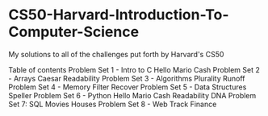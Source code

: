 # CS50-Harvard-Introduction-To-Computer-Science
My solutions to all of the challenges put forth by Harvard's CS50

Table of contents
Problem Set 1 - Intro to C 
Hello
Mario
Cash
Problem Set 2 - Arrays 
Caesar
Readability
Problem Set 3 - Algorithms 
Plurality
Runoff
Problem Set 4 - Memory 
Filter
Recover
Problem Set 5 - Data Structures
Speller
Problem Set 6 - Python
Hello
Mario
Cash
Readability
DNA
Problem Set 7: SQL 
Movies
Houses
Problem Set 8 - Web Track 
Finance

